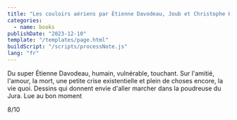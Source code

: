 ```yaml
---
title: "Les couloirs aériens par Étienne Davodeau, Joub et Christophe Hermenier"
categories:
  - name: books
publishDate: "2023-12-10"
template: "/templates/page.html"
buildScript: "/scripts/processNote.js"
lang: "fr"
---
```


Du super Étienne Davodeau, humain, vulnérable, touchant. Sur l'amitié, l'amour, la mort, une petite crise existentielle et plein de choses encore, la vie quoi. Dessins qui donnent envie d'aller marcher dans la poudreuse du Jura. Lue au bon moment

8/10

